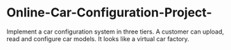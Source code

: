 # Online-Car-Configuration-Project-
Implement a car configuration system in three tiers. A customer can upload, read and configure car models. It looks like a virtual car factory. 
